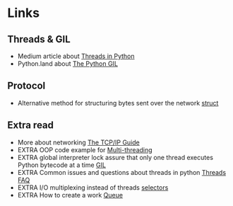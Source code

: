 # Links

## Threads & GIL

- Medium article about [Threads in Python](https://k3no.medium.com/threads-in-python-420fccf9bde5)
- Python.land about [The Python GIL](https://python.land/python-concurrency/the-python-gil)

## Protocol

- Alternative method for structuring bytes sent over the network [struct](https://docs.python.org/3/library/struct.html)

## Extra read

- More about networking [The TCP/IP Guide](http://www.tcpipguide.com/free/index.htm)
- EXTRA OOP code example for [Multi-threading](https://docs.python.org/3/tutorial/stdlib2.html#multi-threading)
- EXTRA global interpreter lock assure that only one thread executes Python bytecode at a time [GIL](https://docs.python.org/3/glossary.html#term-global-interpreter-lock)
- EXTRA Common issues and questions about threads in python [Threads FAQ](https://docs.python.org/3/faq/library.html#threads)
- EXTRA I/O multiplexing instead of threads [selectors](https://docs.python.org/3/library/selectors.html)
- EXTRA How to create a work [Queue](https://docs.python.org/3/library/queue.html)
